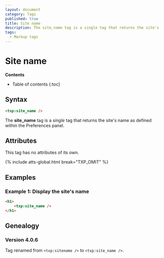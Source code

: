 ```yaml
---
layout: document
category: Tags
published: true
title: Site name
description: The site_name tag is a single tag that returns the site's name as defined within the Preferences panel.
tags:
  - Markup tags
---
```


# Site name

**Contents**

* Table of contents
{:toc}

## Syntax

~~~ html
<txp:site_name />
~~~

The **site_name** tag is a *single* tag that returns the site's name as defined within the Preferences panel.

## Attributes

This tag has no attributes of its own.

{% include atts-global.html break="TXP_OMIT" %}

## Examples

### Example 1: Display the site's name

~~~ html
<h1>
    <txp:site_name />
</h1>
~~~

## Genealogy

### Version 4.0.6

Tag renamed from `<txp:sitename />` to `<txp:site_name />`.
